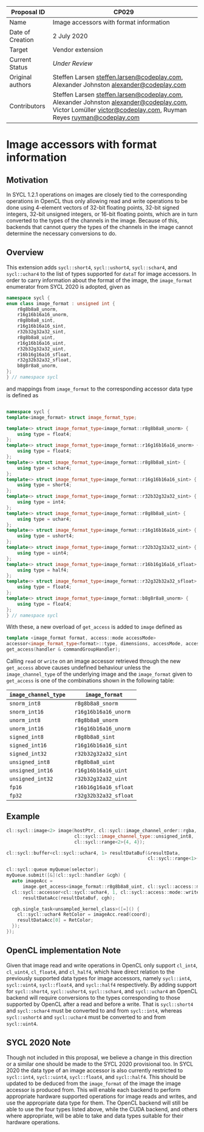| Proposal ID      | CP029                                                                                                                                                         |
| ---------------- | ------------------------------------------------------------------------------------------------------------------------------------------------------------- |
| Name             | Image accessors with format information                                                                                                                       |
| Date of Creation | 2 July 2020                                                                                                                                                   |
| Target           | Vendor extension                                                                                                                                              |
| Current Status   | *Under Review*                                                                                                                                                |
| Original authors | Steffen Larsen steffen.larsen@codeplay.com, Alexander Johnston alexander@codeplay.com                                                                         |
| Contributors     | Steffen Larsen steffen.larsen@codeplay.com, Alexander Johnston alexander@codeplay.com, Victor Lomüller victor@codeplay.com, Ruyman Reyes ruyman@codeplay.com  |

# Image accessors with format information

## Motivation

In SYCL 1.2.1 operations on images are closely tied to the corresponding
operations in OpenCL thus only allowing read and write operations to be done
using 4-element vectors of 32-bit floating points, 32-bit signed integers,
32-bit unsigned integers, or 16-bit floating points, which are in turn converted
to the types of the channels in the image. Because of this, backends that cannot
query the types of the channels in the image cannot determine the necessary
conversions to do.

## Overview

This extension adds `sycl::short4`, `sycl::ushort4`, `sycl::schar4`, and
`sycl::uchar4` to the list of types supported for `dataT` for image accessors.
In order to carry information about the format of the image, the
`image_format` enumerator from SYCL 2020 is adopted, given as

```c++
namespace sycl {
enum class image_format : unsigned int {
    r8g8b8a8_unorm,
    r16g16b16a16_unorm,
    r8g8b8a8_sint,
    r16g16b16a16_sint,
    r32b32g32a32_sint,
    r8g8b8a8_uint,
    r16g16b16a16_uint,
    r32b32g32a32_uint,
    r16b16g16a16_sfloat,
    r32g32b32a32_sfloat,
    b8g8r8a8_unorm,
};
} // namespace sycl
```

and mappings from `image_format` to the corresponding accessor data type is
defined as

```c++

namespace sycl {
template<image_format> struct image_format_type;

template<> struct image_format_type<image_format::r8g8b8a8_unorm> {
    using type = float4;
};
template<> struct image_format_type<image_format::r16g16b16a16_unorm> {
    using type = float4;
};
template<> struct image_format_type<image_format::r8g8b8a8_sint> {
    using type = schar4;
};
template<> struct image_format_type<image_format::r16g16b16a16_sint> {
    using type = short4;
};
template<> struct image_format_type<image_format::r32b32g32a32_sint> {
    using type = int4;
};
template<> struct image_format_type<image_format::r8g8b8a8_uint> {
    using type = uchar4;
};
template<> struct image_format_type<image_format::r16g16b16a16_uint> {
    using type = ushort4;
};
template<> struct image_format_type<image_format::r32b32g32a32_uint> {
    using type = uint4;
};
template<> struct image_format_type<image_format::r16b16g16a16_sfloat> {
    using type = half4;
};
template<> struct image_format_type<image_format::r32g32b32a32_sfloat> {
    using type = float4;
};
template<> struct image_format_type<image_format::b8g8r8a8_unorm> {
    using type = float4;
};
} // namespace sycl
```

With these, a new overload of `get_access` is added to `image` defined as

```c++
template <image_format format, access::mode accessMode>
accessor<image_format_type<format>::type, dimensions, accessMode, access::target::image>
get_access(handler & commandGroupHandler);
```

Calling `read` or `write` on an image accessor retrieved through the new
`get_access` above causes undefined behaviour unless the `image_channel_type` of
the underlying image and the `image_format` given to `get_access` is one of the
combinations shown in the following table:

|  `image_channel_type `  |     `image_format`    |
|-------------------------|-----------------------|
| `snorm_int8`            | `r8g8b8a8_snorm`      |
| `snorm_int16`           | `r16g16b16a16_unorm`  |
| `unorm_int8`            | `r8g8b8a8_unorm`      |
| `unorm_int16`           | `r16g16b16a16_unorm`  |
| `signed_int8`           | `r8g8b8a8_sint`       |
| `signed_int16`          | `r16g16b16a16_sint`   |
| `signed_int32`          | `r32b32g32a32_sint`   |
| `unsigned_int8`         | `r8g8b8a8_uint`       |
| `unsigned_int16`        | `r16g16b16a16_uint`   |
| `unsigned_int32`        | `r32b32g32a32_uint`   |
| `fp16`                  | `r16b16g16a16_sfloat` |
| `fp32`                  | `r32g32b32a32_sfloat` |

## Example

```c++
cl::sycl::image<2> image(hostPtr, cl::sycl::image_channel_order::rgba,
                         cl::sycl::image_channel_type::unsigned_int8,
                         cl::sycl::range<2>{4, 4});

cl::sycl::buffer<cl::sycl::uchar4, 1> resultDataBuf(&resultData,
                                                    cl::sycl::range<1>(1));

cl::sycl::queue myQueue(selector);
myQueue.submit([&](cl::sycl::handler &cgh) {
  auto imageAcc =
      image.get_access<image_format::r8g8b8a8_uint, cl::sycl::access::mode::read>(cgh);
  cl::sycl::accessor<cl::sycl::uchar4, 1, cl::sycl::access::mode::write>
      resultDataAcc(resultDataBuf, cgh);

  cgh.single_task<unsampled_kernel_class>([=]() {
    cl::sycl::uchar4 RetColor = imageAcc.read(coord);
    resultDataAcc[0] = RetColor;
  });
});
```

## OpenCL implementation Note

Given that image read and write operations in OpenCL only support `cl_int4`,
`cl_uint4`, `cl_float4`, and `cl_half4`, which have direct relation to the
previously supported data types for image accessors, namely `sycl::int4`,
`sycl::uint4`, `sycl::float4`, and `sycl::half4` respectively. By adding support
for `sycl::short4`, `sycl::ushort4`, `sycl::schar4`, and `sycl::uchar4` an
OpenCL backend will require conversions to the types corresponding to those
supported by OpenCL after a read and before a write. That is `sycl::short4` and
`sycl::schar4` must be converted to and from `sycl::int4`, whereas
`sycl::ushort4` and `sycl::uchar4` must be converted to and from `sycl::uint4`.

## SYCL 2020 Note

Though not included in this proposal, we believe a change in this direction or a
similar one should be made to the SYCL 2020 provisional too. In SYCL 2020 the
data type of an image accessor is also currently restricted to `sycl::int4`,
`sycl::uint4`, `sycl::float4`, and `sycl::half4`. This should be updated to be
deduced from the `image_format` of the image the image accessor is produced
from. This will enable each backend to perform appropriate hardware supported
operations for image reads and writes, and use the appropriate data type for
them. The OpenCL backend will still be able to use the four types listed
above, while the CUDA backend, and others where appropriate, will be able to
take and data types suitable for their hardware operations.

